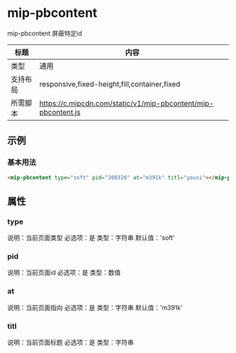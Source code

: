 # mip-pbcontent

mip-pbcontent 屏蔽特定id

标题|内容
----|----
类型|通用
支持布局|responsive,fixed-height,fill,container,fixed
所需脚本|https://c.mipcdn.com/static/v1/mip-pbcontent/mip-pbcontent.js

## 示例

### 基本用法
```html
<mip-pbcontent type="soft" pid="200326" at="m391k" titl="youxi"></mip-pbcontent>
```

## 属性

### type

说明：当前页面类型
必选项：是
类型：字符串
默认值：'soft'

### pid

说明：当前页面id
必选项：是
类型：数值

### at

说明：当前页面指向
必选项：是
类型：字符串
默认值：'m391k'

### titl

说明：当前页面标题
必选项：是
类型：字符串